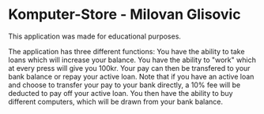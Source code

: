 # Komputer-Store - Milovan Glisovic
This application was made for educational purposes.

The application has three different functions: 
You have the ability to take loans which will increase your balance.
You have the ability to "work" which at every press will give you 100kr. Your pay can then be transfered to your bank balance or repay your active loan. Note that if you have an active loan and choose to transfer your pay to your bank directly, a 10% fee will be deducted to pay off your active loan.
You then have the ability to buy different computers, which will be drawn from your bank balance.
